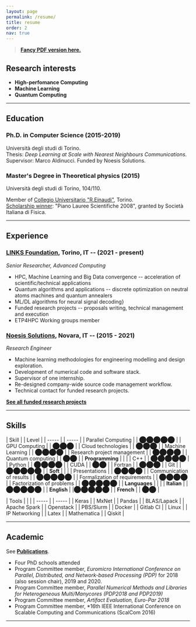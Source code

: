 ```yaml
---
layout: page
permalink: /resume/
title: resume
order: 2
nav: true
---
```


> [**Fancy PDF version here.**](https://paoloviviani.github.io/resume/viviani_cv.pdf)

## Research interests

- **High-perfomance Computing**
- **Machine Learning**
- **Quantum Computing**

----
## Education 
### Ph.D. in Computer Science (2015-2019)
Università degli studi di Torino.  
Thesis: *Deep Learning at Scale with Nearest Neighbours Communications*.  
Supervisor: Marco Aldinucci. Funded by Noesis Solutions.
### Master's Degree in Theoretical physics (2015)
Università degli studi di Torino, 104/110.  

Member of [Collegio Universitario "R.Einaudi"](https://www.collegioeinaudi.it/site/index.php), Torino.<br>
[Scholarship winner](https://web.archive.org/web/20200528081355/https://www.sif.it/attivita/lauree_scientifiche/vincitori2008): "Piano Lauree Scientifiche 2008", granted by Società Italiana di Fisica.

----
## Experience
### [LINKS Foundation](https://linksfoundation.com/en/), Torino, IT -- (2021 - present)
*Senior Researcher, Advanced Computing*
- HPC, Machine Learning and Big Data convergence -- acceleration of scientific/technical applications
- Quantum algorithms and applications -- discrete optimization on neutral atoms machines and quantum annealers 
- ML/DL algorithms for neural signal decoding}
- Funded research projects -- proposals writing, technical management and execution
- ETP4HPC Working groups member

### [Noesis Solutions](https://www.noesissolutions.com), Novara, IT -- (2015 - 2021)
*Research Engineer*
- Machine learning methodologies for engineering modelling and design exploration.
- Development of numerical code and software stack.
- Supervisor of one internship.
- Re-designed company-wide source code management workflow.
- Technical contact for funded research projects.

[**See all funded research projects**](/projects/)

----

## Skills

| Skill | | Level |
| ----- | | ----- |
| Parallel Computing | | ⬤⬤⬤⬤⬤ |
| GPU Computing | | ⬤⬤⬤ |
| Cloud technologies | | ⬤⬤⬤ |
| Machine Learning | | ⬤⬤⬤⬤ |
| Research project management | | ⬤⬤⬤⬤ |
| Quantum computing | | ⬤⬤ |
| **Programming** | | |
| C++ | | ⬤⬤⬤⬤⬤ |
| Python | | ⬤⬤⬤⬤ |
| CUDA | | ⬤⬤ |
| Fortran | | ⬤⬤⬤ |
| Git | | ⬤⬤⬤⬤⬤ |
| **Soft** | | |
| Presentations | | ⬤⬤⬤⬤ |
| Communication of results | | ⬤⬤⬤⬤⬤ |
| Formalization of requirements | | ⬤⬤⬤⬤ |
| Factorization of problems | | ⬤⬤⬤⬤⬤ |
| **Languages** | | |
| **Italian** | | ⬤⬤⬤⬤⬤ |
| **English** | |⬤⬤⬤⬤⬤ |
| **French** | | ⬤⬤ |

| Tools | |       |
| ----- | | ----- |
|  Keras | |  MxNet | 
| Pandas | | BLAS/Lapack |
|  Apache Spark | |  Openstack |
|  PBS/Slurm | |  Docker |
|  Gitlab CI | |  Linux |
|  IP Networking | | Latex |
|  Mathematica | | Qiskit |

----
## Academic
See [**Publications**](/publications/).

-  Four PhD schools attended
-  Program Committee member, *Euromicro International Conference on Parallel, Distributed, and Network-based Processing (PDP)* for 2018 (also session chair), 2019 and 2020.
-  Program Committee member, *Parallel Numerical Methods and Libraries for Heterogeneous Multi/Manycores (PDP2018 and PDP2019)*
-  Program Committee member, *Artifact Evaluation, Euro-Par 2018*
-  Program Committee member, *16th IEEE International Conference on Scalable Computing and Communications (ScalCom 2016)

----
